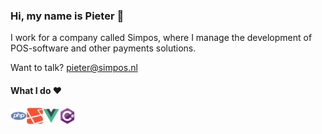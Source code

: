 ### Hi, my name is Pieter 👋
I work for a company called Simpos, where I manage the development of POS-software and other payments solutions.

Want to talk? [pieter@simpos.nl](mailto:pieter@simpos.nl)

#### What I do ❤️
<img align="left" alt="C" width="26px" src="https://raw.githubusercontent.com/devicons/devicon/master/icons/php/php-plain.svg" />
<img align="left" alt="C" width="26px" src="https://raw.githubusercontent.com/devicons/devicon/master/icons/laravel/laravel-plain.svg" />
<img align="left" alt="C" width="26px" src="https://raw.githubusercontent.com/devicons/devicon/master/icons/vuejs/vuejs-original.svg" />
<img align="left" alt="C" width="26px" src="https://raw.githubusercontent.com/devicons/devicon/master/icons/csharp/csharp-original.svg" />
